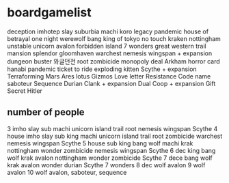 # boardgamelist

deception
imhotep
slay
suburbia
machi koro
legacy pandemic
house of betrayal
one night werewolf
bang
king of tokyo
no touch kraken
nottingham
unstable unicorn
avalon
forbidden island
7 wonders
great western trail
mansion
splendor
gloomhaven
warchest
nemesis
wingspan + expansion 
dungeon buster 와글던전
root
zombicide 
monopoly deal
Arkham horror card
hanabi
pandemic
ticket to ride
exploding kitten
Scythe + expansion
Terraforming Mars Ares
lotus
Gizmos
Love letter
Resistance
Code name
saboteur
Sequence
Durian
Clank + expansion
Dual
Coop + expansion
Gift Secret Hitler	

## number of people
3 imho slay sub machi unicorn island trail root nemesis wingspan Scythe
4 house imho slay sub king machi unicorn island trail root zombicide warchest nemesis wingspan Scythe
5 house sub king bang wolf machi krak nottingham wonder zombicide nemesis wingspan Scythe
6 dec king bang wolf krak avalon nottingham wonder zombicide Scythe
7 dece bang wolf krak avalon wonder durian Scythe 7 wonders
8 dec wolf avalon
9 wolf avalon
10 wolf avalon, saboteur, sequence
